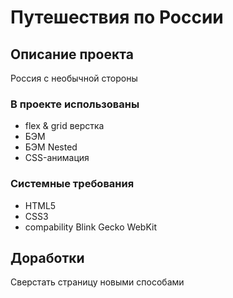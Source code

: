 # **Путешествия по России**


## **Описание проекта**
Россия с необычной стороны

### **В проекте использованы**
* flex & grid верстка
* БЭМ
* БЭМ Nested
* CSS-анимация


### **Системные требования**
* HTML5
* CSS3
* compability Blink Gecko WebKit

## **Доработки**
Сверстать страницу новыми способами
